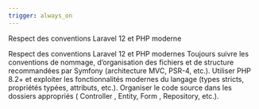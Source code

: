 ```yaml
---
trigger: always_on
---
```


Respect des conventions Laravel 12 et PHP moderne

Respect des conventions Laravel 12 et PHP modernes
Toujours suivre les conventions de nommage, d’organisation des fichiers et de structure recommandées par Symfony (architecture MVC, PSR-4, etc.).
Utiliser PHP 8.2+ et exploiter les fonctionnalités modernes du langage (types stricts, propriétés typées, attributs, etc.).
Organiser le code source dans les dossiers appropriés (
Controller
, Entity, 
Form
, Repository, etc.).